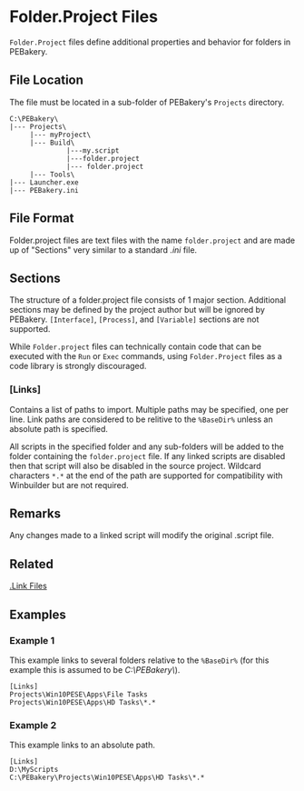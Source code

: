# Folder.Project Files

`Folder.Project` files define additional properties and behavior for folders in PEBakery.

## File Location

The file must be located in a sub-folder of PEBakery's `Projects` directory.

```text
C:\PEBakery\
|--- Projects\
     |--- myProject\
     |--- Build\
              |---my.script
              |---folder.project
              |--- folder.project
     |--- Tools\
|--- Launcher.exe
|--- PEBakery.ini
```

## File Format

Folder.project files are text files with the name `folder.project` and are made up of "Sections" very similar to a standard _.ini_ file.

## Sections

The structure of a folder.project file consists of 1 major section. Additional sections may be defined by the project author but will be ignored by PEBakery. `[Interface]`, `[Process]`, and `[Variable]` sections are not supported.

While `Folder.project` files can technically contain code that can be executed with the `Run` or `Exec` commands, using `Folder.Project` files as a code library is strongly discouraged.

### [Links]

Contains a list of paths to import. Multiple paths may be specified, one per line. Link paths are considered to be relitive to the `%BaseDir%` unless an absolute path is specified.

All scripts in the specified folder and any sub-folders will be added to the folder containing the `folder.project` file. If any linked scripts are disabled then that script will also be disabled in the source project. Wildcard characters `*.*` at the end of the path are supported for compatibility with Winbuilder but are not required.

## Remarks

Any changes made to a linked script will modify the original .script file.

## Related

[.Link Files](./LinkFiles.md)

## Examples

### Example 1

This example links to several folders relative to the `%BaseDir%` (for this example this is assumed to be _C:\PEBakery\\_).

```pebakery
[Links]
Projects\Win10PESE\Apps\File Tasks
Projects\Win10PESE\Apps\HD Tasks\*.*
```

### Example 2

This example links to an absolute path.

```pebakery
[Links]
D:\MyScripts
C:\PEBakery\Projects\Win10PESE\Apps\HD Tasks\*.*
```
